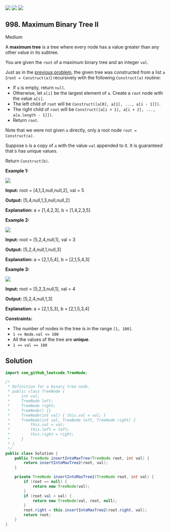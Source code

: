 [![](https://img.shields.io/github/stars/javadev/LeetCode-in-Java?label=Stars&style=flat-square)](https://github.com/javadev/LeetCode-in-Java)
[![](https://img.shields.io/github/forks/javadev/LeetCode-in-Java?label=Fork%20me%20on%20GitHub%20&style=flat-square)](https://github.com/javadev/LeetCode-in-Java/fork)
[![](https://img.shields.io/badge/-LeetCode%20in%20Kotlin-blue?style=flat-square)](https://github.com/javadev/LeetCode-in-Kotlin)

## 998\. Maximum Binary Tree II

Medium

A **maximum tree** is a tree where every node has a value greater than any other value in its subtree.

You are given the `root` of a maximum binary tree and an integer `val`.

Just as in the [previous problem](https://leetcode.com/problems/maximum-binary-tree/), the given tree was constructed from a list `a` (`root = Construct(a)`) recursively with the following `Construct(a)` routine:

*   If `a` is empty, return `null`.
*   Otherwise, let `a[i]` be the largest element of `a`. Create a `root` node with the value `a[i]`.
*   The left child of `root` will be `Construct([a[0], a[1], ..., a[i - 1]])`.
*   The right child of `root` will be `Construct([a[i + 1], a[i + 2], ..., a[a.length - 1]])`.
*   Return `root`.

Note that we were not given `a` directly, only a root node `root = Construct(a)`.

Suppose `b` is a copy of `a` with the value `val` appended to it. It is guaranteed that `b` has unique values.

Return `Construct(b)`.

**Example 1:**

![](https://assets.leetcode.com/uploads/2021/08/09/maxtree1.JPG)

**Input:** root = [4,1,3,null,null,2], val = 5

**Output:** [5,4,null,1,3,null,null,2]

**Explanation:** a = [1,4,2,3], b = [1,4,2,3,5]

**Example 2:**

![](https://assets.leetcode.com/uploads/2021/08/09/maxtree21.JPG)

**Input:** root = [5,2,4,null,1], val = 3

**Output:** [5,2,4,null,1,null,3]

**Explanation:** a = [2,1,5,4], b = [2,1,5,4,3]

**Example 3:**

![](https://assets.leetcode.com/uploads/2021/08/09/maxtree3.JPG)

**Input:** root = [5,2,3,null,1], val = 4

**Output:** [5,2,4,null,1,3]

**Explanation:** a = [2,1,5,3], b = [2,1,5,3,4]

**Constraints:**

*   The number of nodes in the tree is in the range `[1, 100]`.
*   `1 <= Node.val <= 100`
*   All the values of the tree are **unique**.
*   `1 <= val <= 100`

## Solution

```java
import com_github_leetcode.TreeNode;

/*
 * Definition for a binary tree node.
 * public class TreeNode {
 *     int val;
 *     TreeNode left;
 *     TreeNode right;
 *     TreeNode() {}
 *     TreeNode(int val) { this.val = val; }
 *     TreeNode(int val, TreeNode left, TreeNode right) {
 *         this.val = val;
 *         this.left = left;
 *         this.right = right;
 *     }
 * }
 */
public class Solution {
    public TreeNode insertIntoMaxTree(TreeNode root, int val) {
        return insertIntoMaxTree2(root, val);
    }

    private TreeNode insertIntoMaxTree2(TreeNode root, int val) {
        if (root == null) {
            return new TreeNode(val);
        }
        if (root.val < val) {
            return new TreeNode(val, root, null);
        }
        root.right = this.insertIntoMaxTree2(root.right, val);
        return root;
    }
}
```